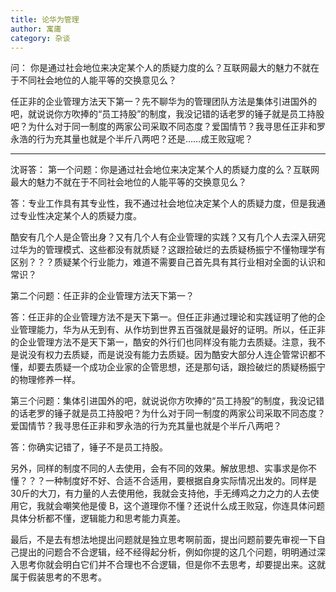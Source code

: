 ```yaml
---
title: 论华为管理
author: 寓庸
category: 杂谈
---
```

问：
你是通过社会地位来决定某个人的质疑力度的么？互联网最大的魅力不就在于不同社会地位的人能平等的交换意见么？

任正非的企业管理方法天下第一？先不聊华为的管理团队方法是集体引进国外的吧，就说说你方吹捧的“员工持股”的制度，我没记错的话老罗的锤子就是员工持股吧？为什么对于同一制度的两家公司采取不同态度？爱国情节？我寻思任正非和罗永浩的行为充其量也就是个半斤八两吧？还是……成王败寇呢？

---
沈哥答：
 第一个问题：你是通过社会地位来决定某个人的质疑力度的么？互联网最大的魅力不就在于不同社会地位的人能平等的交换意见么？

答：专业工作具有其专业性，我不通过社会地位决定某个人的质疑力度，但是我通过专业性决定某个人的质疑力度。

酷安有几个人是企管出身？又有几个人有企业管理的实践？又有几个人去深入研究过华为的管理模式、这些都没有就质疑？这跟捡破烂的去质疑杨振宁不懂物理学有区别？？？质疑某个行业能力，难道不需要自己首先具有其行业相对全面的认识和常识？

第二个问题：任正非的企业管理方法天下第一？

答：任正非的企业管理方法不是天下第一。但任正非通过理论和实践证明了他的企业管理能力，华为从无到有、从作坊到世界五百强就是最好的证明。所以，任正非的企业管理方法不是天下第一，酷安的外行们也同样没有能力去质疑。注意，我不是说没有权力去质疑，而是说没有能力去质疑。因为酷安大部分人连企管常识都不懂，却要去质疑一个成功企业家的企管思想，还是那句话，跟捡破烂的质疑杨振宁的物理修养一样。

第三个问题：集体引进国外的吧，就说说你方吹捧的“员工持股”的制度，我没记错的话老罗的锤子就是员工持股吧？为什么对于同一制度的两家公司采取不同态度？爱国情节？我寻思任正非和罗永浩的行为充其量也就是个半斤八两吧？

答：你确实记错了，锤子不是员工持股。

另外，同样的制度不同的人去使用，会有不同的效果。解放思想、实事求是你不懂？？？一种制度好不好、合适不合适用，要根据自身实际情况出发的。同样是30斤的大刀，有力量的人去使用他，我就会支持他，手无缚鸡之力之力的人去使用它，我就会嘲笑他是傻 B，这个道理你不懂？还说什么成王败寇，你连具体问题具体分析都不懂，逻辑能力和思考能力真差。

最后，不是去有想法地提出问题就是独立思考啊前面，提出问题前要先审视一下自己提出的问题合不合逻辑，经不经得起分析，例如你提的这几个问题，明明通过深入思考你就会明白它们并不合理也不合逻辑，但是你不去思考，却要提出来。这就属于假装思考的不思考。



